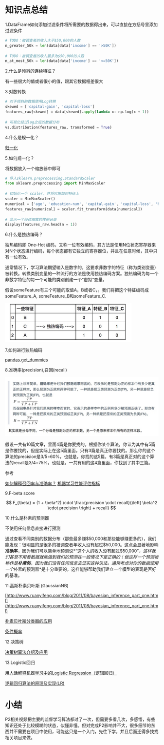 
# 知识点总结



1.DataFrame如何添加过滤条件将所需要的数据得出来，可以直接在方括号里添加过滤条件

```python
# TODO：被调查者的收入大于$50,000的人数
n_greater_50k = len(data[data['income'] == '>50K'])

# TODO：被调查者的收入最多为$50,000的人数
n_at_most_50k = len(data[data['income'] == '<=50K'])
```

2.什么是倾斜的连续特征？

有一些很大的值或者很小的值，跟其它数据相差很大

3.对数转换

```python
# 对于倾斜的数据使用Log转换
skewed = ['capital-gain', 'capital-loss']
features_raw[skewed] = data[skewed].apply(lambda x: np.log(x + 1))

# 可视化经过log之后的数据分布
vs.distribution(features_raw, transformed = True)
```

4.什么是规一化？

[归一化](http://baike.baidu.com/link?url=hpDa7sEdKHrbXaE28bhHgYWKNgOCnQVvFTkWOaK5n1fyaDXL_UMmhq9jpTlW2QMe78kB2GkoGiFmkMwQiqzoLm0N5rqnESree2ArJV0u6UT9S4jvrli7WwiQm5Bb9Gsk)

5.如何规一化？

将数据放入一个缩放器中即可

```python
# 导入sklearn.preprocessing.StandardScaler
from sklearn.preprocessing import MinMaxScaler

# 初始化一个 scaler，并将它施加到特征上
scaler = MinMaxScaler()
numerical = ['age', 'education-num', 'capital-gain', 'capital-loss', 'hours-per-week']
features_raw[numerical] = scaler.fit_transform(data[numerical])

# 显示一个经过缩放的样例记录
display(features_raw.head(n = 1))
```

6.什么是独热编码？

独热编码即 One-Hot 编码，又称一位有效编码，其方法是使用N位状态寄存器来对N个状态进行编码，每个状态都有它独立的寄存器位，并且在任意时候，其中只有一位有效。

通常情况下，学习算法期望输入是数字的，这要求非数字的特征（称为类别变量）被转换。转换类别变量的一种流行的方法是使用独热编码方案。独热编码为每一个非数字特征的每一个可能的类别创建一个“虚拟”变量。

假设someFeature有三个可能的取值A，B或者C，。我们将把这个特征编码成someFeature_A, someFeature_B和someFeature_C.

![](media/14952479762573.jpg)



7.如何进行独热编码

[pandas.get_dummies](http://pandas.pydata.org/pandas-docs/stable/generated/pandas.get_dummies.html)

8.准确率(precision),召回(recall)

![](media/14952480917956.jpg)

假设一共有10篇文章，里面4篇是你要找的。根据你某个算法，你认为其中有5篇是你要找的，但是实际上在这5篇里面，只有3篇是真正你要找的。那么你的这个算法的precision是3/5=60%，也就是，你找的这5篇，有3篇是真正对的这个算法的recall是3/4=75%，也就是，一共有用的这4篇里面，你找到了其中三篇。

参考

[如何解释召回率与准确率？](https://www.zhihu.com/question/19645541)
[机器学习性能评估指标](http://charleshm.github.io/2016/03/Model-Performance/)

9.F-beta score 

$$ F_{\beta} = (1 + \beta^2) \cdot \frac{precision \cdot recall}{\left( \beta^2 \cdot precision \right) + recall} $$

10.什么是朴素的预测器

不使用任何信息直接进行预测

通过查看不同类别的数据分布（那些最多赚\$50,000和那些能够赚更多的），我们能发现：很明显的是很多的被调查者年收入没有超过\$50,000。这点会显著地影响**准确率**，因为我们可以简单地预测说*“这个人的收入没有超过\$50,000”*，这样我们甚至不用看数据就能做到我们的预测在一般情况下是正确的！做这样一个预测被称作是**朴素的**，因为我们没有任何信息去证实这种说法。通常考虑对你的数据使用一个*朴素的预测器*是十分重要的，这样能够帮助我们建立一个模型的表现是否好的基准。





11.高斯朴素贝叶斯 (GaussianNB)

[http://www.ruanyifeng.com/blog/2011/08/bayesian_inference_part_one.html](http://www.ruanyifeng.com/blog/2011/08/bayesian_inference_part_one.html)

[朴素贝叶斯分类器的应用](http://www.ruanyifeng.com/blog/2013/12/naive_bayes_classifier.html)

[条件概率](http://baike.baidu.com/link?url=eY2Ef9WmLUVBToEGn570tzCZHsKdS4bVTLW74iO3xZD_w5kVhe8-vUH80mio4gShFg31sQGMH1dvlFgR2qCYLRECAXiSDv6qey5Z6e5WTnbRvDneNLgVGVBnBG2ljuKG)


12.决策树

[决策树算法介绍及应用](http://blog.jobbole.com/89072/)



13.Logistic回归

[用人话解释机器学习中的Logistic Regression（逻辑回归）](http://www.codelast.com/%E5%8E%9F%E5%88%9B-%E7%94%A8%E4%BA%BA%E8%AF%9D%E8%A7%A3%E9%87%8A%E6%9C%BA%E5%99%A8%E5%AD%A6%E4%B9%A0%E4%B8%AD%E7%9A%84logistic-regression%EF%BC%88%E9%80%BB%E8%BE%91%E5%9B%9E%E5%BD%92%EF%BC%89/)

[逻辑回归算法的原理及实现(LR)](http://bluewhale.cc/2016-05-18/logistic-regression.html)

# 小结

P2相关视频把主要的监督学习算法都过了一次，但需要多看几次，多感悟，有些知识还处于比较模糊的状态，似懂非懂。但对完成P2影响并不大，很多细节的东西并不需要在项目中使用，可能这只是一个入门，先往下学，并且后面还得多找找相关项目来做。






